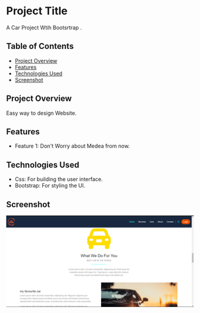 # Project Title

A Car Project Wtih Bootsrtrap .

## Table of Contents

- [Project Overview](#project-overview)
- [Features](#features)
- [Technologies Used](#technologies-used)
- [Screenshot](#screenshot)


## Project Overview

Easy way to design Website.

## Features

- Feature 1: Don't Worry about Medea from now.

## Technologies Used

- Css: For building the user interface.
- Bootstrap: For styling the UI.

## Screenshot 
![screenshot](images/car.png)
